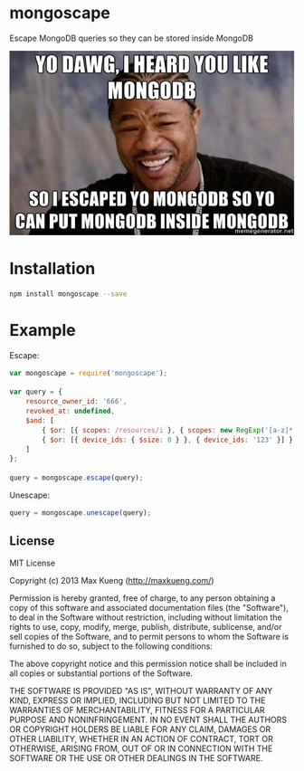 mongoscape
==========

Escape MongoDB queries so they can be stored inside MongoDB

![YO DWAG](./xzibit.jpg)

# Installation

```bash
npm install mongoscape --save
```

# Example

Escape:
```javascript
var mongoscape = require('mongoscape');

var query = {
    resource_owner_id: '666',
    revoked_at: undefined,
    $and: [
        { $or: [{ scopes: /resources/i }, { scopes: new RegExp('[a-z]*','i') }] },
        { $or: [{ device_ids: { $size: 0 } }, { device_ids: '123' }] }
    ]
};

query = mongoscape.escape(query);
```

Unescape:
```javascript
query = mongoscape.unescape(query);
```

## License

MIT License

Copyright (c) 2013 Max Kueng (http://maxkueng.com/)
 
Permission is hereby granted, free of charge, to any person obtaining
a copy of this software and associated documentation files (the
"Software"), to deal in the Software without restriction, including
without limitation the rights to use, copy, modify, merge, publish,
distribute, sublicense, and/or sell copies of the Software, and to
permit persons to whom the Software is furnished to do so, subject to
the following conditions:
 
The above copyright notice and this permission notice shall be
included in all copies or substantial portions of the Software.
 
THE SOFTWARE IS PROVIDED "AS IS", WITHOUT WARRANTY OF ANY KIND,
EXPRESS OR IMPLIED, INCLUDING BUT NOT LIMITED TO THE WARRANTIES OF
MERCHANTABILITY, FITNESS FOR A PARTICULAR PURPOSE AND
NONINFRINGEMENT. IN NO EVENT SHALL THE AUTHORS OR COPYRIGHT HOLDERS BE
LIABLE FOR ANY CLAIM, DAMAGES OR OTHER LIABILITY, WHETHER IN AN ACTION
OF CONTRACT, TORT OR OTHERWISE, ARISING FROM, OUT OF OR IN CONNECTION
WITH THE SOFTWARE OR THE USE OR OTHER DEALINGS IN THE SOFTWARE.
